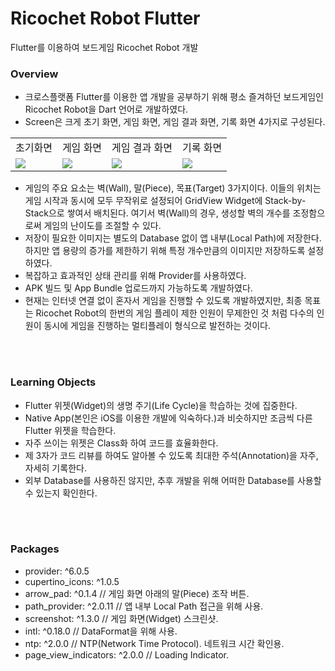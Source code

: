 # Ricochet Robot Flutter

Flutter를 이용하여 보드게임 Ricochet Robot 개발

### Overview 
- 크로스플랫폼 Flutter를 이용한 앱 개발을 공부하기 위해 평소 즐겨하던 보드게임인 Ricochet Robot을 Dart 언어로 개발하였다. 
- Screen은 크게 초기 화면, 게임 화면, 게임 결과 화면, 기록 화면 4가지로 구성된다.
<table>
  <tr>
    <td>
      초기화면
    </td>
    <td>
      게임 화면
    </td>
    <td>
      게임 결과 화면
    </td>
    <td>
      기록 화면
    </td>
  </tr>
  <tr>
    <td>
      <img src="https://user-images.githubusercontent.com/41365432/217811575-2fd06983-1f0d-4706-a7a9-c4149f69a4e8.gif">
    </td>
    <td>
      <img src="https://user-images.githubusercontent.com/41365432/217811729-d444dae1-c452-4c02-8a6e-8177c8815e84.gif">
    </td>
    <td>
      <img src="https://user-images.githubusercontent.com/41365432/217811772-fb1c4f6d-2cf6-48cb-b73d-5a445291edb3.gif">
    </td>
    <td>
      <img src="https://user-images.githubusercontent.com/41365432/217811694-8f5d4d5c-8109-446b-ade6-eb47e918233b.gif">
    </td>
  </tr>
</table>

- 게임의 주요 요소는 벽(Wall), 말(Piece), 목표(Target) 3가지이다. 이들의 위치는 게임 시작과 동시에 모두 무작위로 설정되어 GridView Widget에 Stack-by-Stack으로 쌓여서 배치된다. 여기서 벽(Wall)의 경우, 생성할 벽의 개수를 조정함으로써 게임의 난이도를 조절할 수 있다.
- 저장이 필요한 이미지는 별도의 Database 없이 앱 내부(Local Path)에 저장한다. 하지만 앱 용량의 증가를 제한하기 위해 특정 개수만큼의 이미지만 저장하도록 설정하였다.
- 복잡하고 효과적인 상태 관리를 위해 Provider를 사용하였다.
- APK 빌드 및 App Bundle 업로드까지 가능하도록 개발하였다.
- 현재는 인터넷 연결 없이 혼자서 게임을 진행할 수 있도록 개발하였지만, 최종 목표는 Ricochet Robot의 한번의 게임 플레이 제한 인원이 무제한인 것 처럼 다수의 인원이 동시에 게임을 진행하는 멀티플레이 형식으로 발전하는 것이다.

</br>
</br>

### Learning Objects
- Flutter 위젯(Widget)의 생명 주기(Life Cycle)을 학습하는 것에 집중한다.
- Native App(본인은 iOS를 이용한 개발에 익숙하다.)과 비슷하지만 조금씩 다른 Flutter 위젯을 학습한다.
- 자주 쓰이는 위젯은 Class화 하여 코드를 효율화한다.
- 제 3자가 코드 리뷰를 하여도 알아볼 수 있도록 최대한 주석(Annotation)을 자주, 자세히 기록한다.
- 외부 Database를 사용하진 않지만, 추후 개발을 위해 어떠한 Database를 사용할 수 있는지 확인한다.

</br>
</br>

### Packages
- provider: ^6.0.5
- cupertino_icons: ^1.0.5
- arrow_pad: ^0.1.4                 // 게임 화면 아래의 말(Piece) 조작 버튼.
- path_provider: ^2.0.11            // 앱 내부 Local Path 접근을 위해 사용.
- screenshot: ^1.3.0                // 게임 화면(Widget) 스크린샷.
- intl: ^0.18.0                     // DataFormat을 위해 사용.
- ntp: ^2.0.0                       // NTP(Network Time Protocol). 네트워크 시간 확인용.
- page_view_indicators: ^2.0.0      // Loading Indicator.

